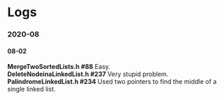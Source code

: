 # Logs
### 2020-08
#### 08-02
**MergeTwoSortedLists.h #88**  Easy.  
**DeleteNodeinaLinkedList.h #237**  Very stupid problem.  
**PalindromeLinkedList.h #234**  Used two pointers to find the middle of a single linked list.  
